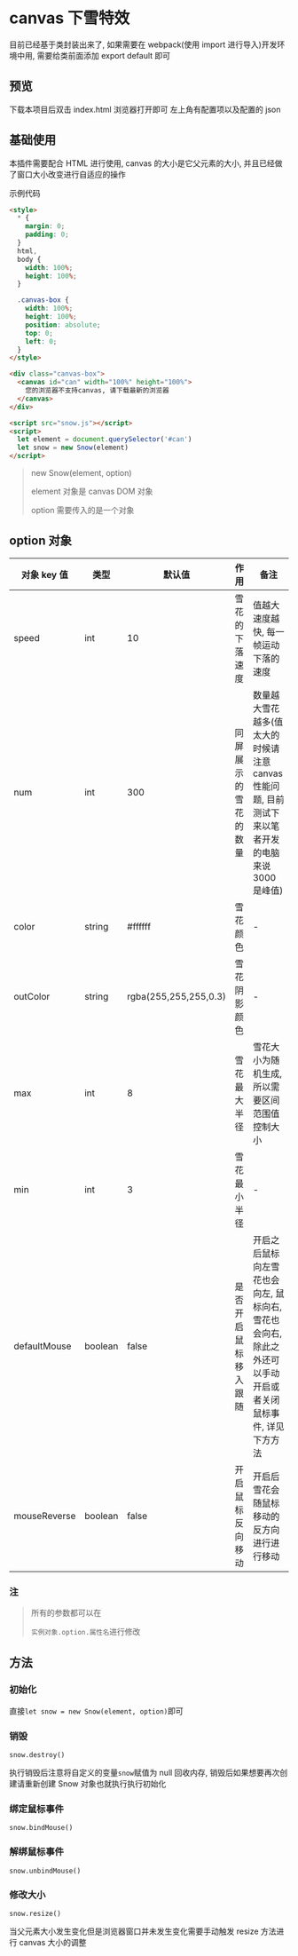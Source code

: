 # canvas 下雪特效

目前已经基于类封装出来了, 如果需要在 webpack(使用 import 进行导入)开发环境中用, 需要给类前面添加 export default 即可

## 预览

下载本项目后双击 index.html 浏览器打开即可 左上角有配置项以及配置的 json

## 基础使用

本插件需要配合 HTML 进行使用, canvas 的大小是它父元素的大小, 并且已经做了窗口大小改变进行自适应的操作

示例代码

```html
<style>
  * {
    margin: 0;
    padding: 0;
  }
  html,
  body {
    width: 100%;
    height: 100%;
  }

  .canvas-box {
    width: 100%;
    height: 100%;
    position: absolute;
    top: 0;
    left: 0;
  }
</style>

<div class="canvas-box">
  <canvas id="can" width="100%" height="100%">
    您的浏览器不支持canvas, 请下载最新的浏览器
  </canvas>
</div>

<script src="snow.js"></script>
<script>
  let element = document.querySelector('#can')
  let snow = new Snow(element)
</script>
```

> new Snow(element, option)
>
> element 对象是 canvas DOM 对象
>
> option 需要传入的是一个对象

## option 对象

| 对象 key 值  | 类型    | 默认值                | 作用                 | 备注                                                                                                      |
| ------------ | ------- | --------------------- | -------------------- | --------------------------------------------------------------------------------------------------------- |
| speed        | int     | 10                    | 雪花的下落速度       | 值越大速度越快, 每一帧运动下落的速度                                                                      |
| num          | int     | 300                   | 同屏展示的雪花的数量 | 数量越大雪花越多(值太大的时候请注意 canvas 性能问题, 目前测试下来以笔者开发的电脑来说 3000 是峰值)        |
| color        | string  | #ffffff               | 雪花颜色             | -                                                                                                         |
| outColor     | string  | rgba(255,255,255,0.3) | 雪花阴影颜色         | -                                                                                                         |
| max          | int     | 8                     | 雪花最大半径         | 雪花大小为随机生成, 所以需要区间范围值控制大小                                                            |
| min          | int     | 3                     | 雪花最小半径         | -                                                                                                         |
| defaultMouse | boolean | false                 | 是否开启鼠标移入跟随 | 开启之后鼠标向左雪花也会向左, 鼠标向右,雪花也会向右, 除此之外还可以手动开启或者关闭鼠标事件, 详见下方方法 |
| mouseReverse | boolean | false                 | 开启鼠标反向移动     | 开启后雪花会随鼠标移动的反方向进行进行移动                                                                |

### 注

> 所有的参数都可以在
>
> `实例对象.option.属性名`进行修改

## 方法

### 初始化

直接`let snow = new Snow(element, option)`即可

### 销毁

`snow.destroy()`

执行销毁后注意将自定义的变量`snow`赋值为 null 回收内存, 销毁后如果想要再次创建请重新创建 Snow 对象也就执行执行初始化

### 绑定鼠标事件

`snow.bindMouse()`

### 解绑鼠标事件

`snow.unbindMouse()`

### 修改大小

`snow.resize()`

当父元素大小发生变化但是浏览器窗口并未发生变化需要手动触发 resize 方法进行 canvas 大小的调整
